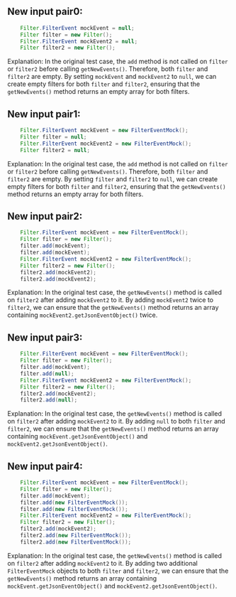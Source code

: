 ## New input pair0:
```java
    Filter.FilterEvent mockEvent = null;
    Filter filter = new Filter();
    Filter.FilterEvent mockEvent2 = null;
    Filter filter2 = new Filter();
```

Explanation: In the original test case, the `add` method is not called on `filter` or `filter2` before calling `getNewEvents()`. Therefore, both `filter` and `filter2` are empty. By setting `mockEvent` and `mockEvent2` to `null`, we can create empty filters for both `filter` and `filter2`, ensuring that the `getNewEvents()` method returns an empty array for both filters.

## New input pair1:
```java
    Filter.FilterEvent mockEvent = new FilterEventMock();
    Filter filter = null;
    Filter.FilterEvent mockEvent2 = new FilterEventMock();
    Filter filter2 = null;
```

Explanation: In the original test case, the `add` method is not called on `filter` or `filter2` before calling `getNewEvents()`. Therefore, both `filter` and `filter2` are empty. By setting `filter` and `filter2` to `null`, we can create empty filters for both `filter` and `filter2`, ensuring that the `getNewEvents()` method returns an empty array for both filters.

## New input pair2:
```java
    Filter.FilterEvent mockEvent = new FilterEventMock();
    Filter filter = new Filter();
    filter.add(mockEvent);
    filter.add(mockEvent);
    Filter.FilterEvent mockEvent2 = new FilterEventMock();
    Filter filter2 = new Filter();
    filter2.add(mockEvent2);
    filter2.add(mockEvent2);
```

Explanation: In the original test case, the `getNewEvents()` method is called on `filter2` after adding `mockEvent2` to it. By adding `mockEvent2` twice to `filter2`, we can ensure that the `getNewEvents()` method returns an array containing `mockEvent2.getJsonEventObject()` twice.

## New input pair3:
```java
    Filter.FilterEvent mockEvent = new FilterEventMock();
    Filter filter = new Filter();
    filter.add(mockEvent);
    filter.add(null);
    Filter.FilterEvent mockEvent2 = new FilterEventMock();
    Filter filter2 = new Filter();
    filter2.add(mockEvent2);
    filter2.add(null);
```

Explanation: In the original test case, the `getNewEvents()` method is called on `filter2` after adding `mockEvent2` to it. By adding `null` to both `filter` and `filter2`, we can ensure that the `getNewEvents()` method returns an array containing `mockEvent.getJsonEventObject()` and `mockEvent2.getJsonEventObject()`.

## New input pair4:
```java
    Filter.FilterEvent mockEvent = new FilterEventMock();
    Filter filter = new Filter();
    filter.add(mockEvent);
    filter.add(new FilterEventMock());
    filter.add(new FilterEventMock());
    Filter.FilterEvent mockEvent2 = new FilterEventMock();
    Filter filter2 = new Filter();
    filter2.add(mockEvent2);
    filter2.add(new FilterEventMock());
    filter2.add(new FilterEventMock());
```

Explanation: In the original test case, the `getNewEvents()` method is called on `filter2` after adding `mockEvent2` to it. By adding two additional `FilterEventMock` objects to both `filter` and `filter2`, we can ensure that the `getNewEvents()` method returns an array containing `mockEvent.getJsonEventObject()` and `mockEvent2.getJsonEventObject()`.
